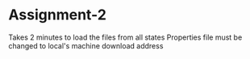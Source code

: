 # Assignment-2
Takes 2 minutes to load the files from all states
Properties file must be changed to local's machine download address

